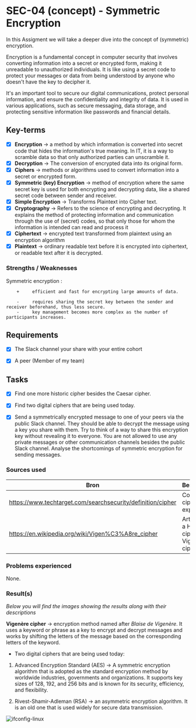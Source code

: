 # SEC-04 (concept) - Symmetric Encryption

In this Assigment we will take a deeper dive into the concept of (symmetric) encryption.

Encryption is a fundamental concept in computer security that involves converting information into a secret or encrypted form, making it unreadable to unauthorized individuals. It is like using a secret code to protect your messages or data from being understood by anyone who doesn't have the key to decipher it.

It's an important tool to secure our digital communications, protect personal information, and ensure the confidentiality and integrity of data. It is used in various applications, such as secure messaging, data storage, and protecting sensitive information like passwords and financial details.




## Key-terms

- [x] <strong>Encryption</strong> -> a method by which information is converted into secret code that hides the information's true meaning. In IT, it is a way to scramble data so that only authorized parties can unscramble it.
- [x] <strong>Decryption</strong> -> The conversion of encrypted data into its original form.
- [x] <strong>Ciphers</strong> -> methods or algorithms used to convert information into a secret or encrypted form.
- [x] <strong>Symmetric (key) Encryption</strong> -> method of encryption where the same secret key is used for both encrypting and decrypting data, like a shared secret code between sender and receiver.
- [x] <strong>Simple Encryption</strong> -> Transforms Plaintext into Cipher text.
- [x] <strong>Cryptography</strong> -> Refers to the science of encrypting and decrypting. It explains the method of protecting information and communication through the use of (secret) codes, so that only those for whom the information is intended can read and process it
- [x] <strong>Ciphertext</strong> -> encrypted text transformed from plaintext using an encryption algorithm
- [x] <strong>Plaintext</strong> -> ordinary readable text before it is encrypted into ciphertext, or readable text after it is decrypted.

### Strengths / Weaknesses

Symmetric encryption :  

        +     efficient and fast for encrypting large amounts of data.

		-     requires sharing the secret key between the sender and receiver beforehand, thus less secure.
		-     key management becomes more complex as the number of participants increases.





## Requirements

- [x] The Slack channel your share with your entire cohort
- [x] A peer (Member of my team)




## Tasks

- [x] Find one more historic cipher besides the Caesar cipher.
- [x] Find two digital ciphers that are being used today. 

- [x] Send a symmetrically encrypted message to one of your peers via the public Slack channel. They should be able to decrypt the message using a key you share with them. Try to think of a way to share this encryption key without revealing it to everyone. You are not allowed to use any private messages or other communication channels besides the public Slack channel. Analyse the shortcomings of symmetric encryption for sending messages.




### Sources used

| Bron        | Beschrijving |
| ----------- | ----------- |
| https://www.techtarget.com/searchsecurity/definition/cipher | Concept of ciphers explained |
| https://en.wikipedia.org/wiki/Vigen%C3%A8re_cipher | Article about a Historic cipher called Vigenère cipher |






### Problems experienced

None.


### Result(s)

*Below you will find the images showing the results along with their descriptions*

**Vigenère cipher** -> encryption method named after *Blaise de Vigenère*. It uses a keyword or phrase as a key to encrypt and decrypt messages and works by shifting the letters of the message based on the corresponding letters of the keyword.

- Two digital ciphers that are being used today:

1. Advanced Encryption Standard (AES) -> A symmetric encryption algorithm that is adopted as the standard encryption method by worldwide industries, governments and organizations. It supports key sizes of 128, 192, and 256 bits and is known for its security, efficiency, and flexibility.

2. Rivest-Shamir-Adleman (RSA) -> an asymmetric encryption algorithm. It is an old one that is used widely for secure data transmission.

![ifconfig-linux](../00_includes/SEC-04/ifconfig-linuxx.png)

